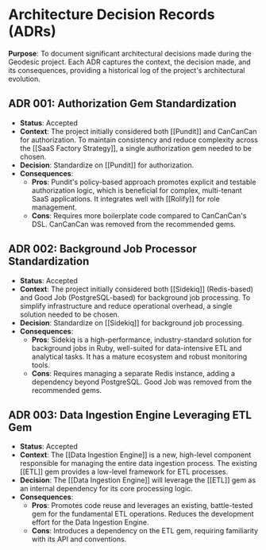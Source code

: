 # Architecture Decision Records (ADRs)

**Purpose**: To document significant architectural decisions made during the Geodesic project. Each ADR captures the context, the decision made, and its consequences, providing a historical log of the project's architectural evolution.

## ADR 001: Authorization Gem Standardization

- **Status**: Accepted
- **Context**: The project initially considered both [[Pundit]] and CanCanCan for authorization. To maintain consistency and reduce complexity across the [[SaaS Factory Strategy]], a single authorization gem needed to be chosen.
- **Decision**: Standardize on [[Pundit]] for authorization.
- **Consequences**:
    - **Pros**: Pundit's policy-based approach promotes explicit and testable authorization logic, which is beneficial for complex, multi-tenant SaaS applications. It integrates well with [[Rolify]] for role management.
    - **Cons**: Requires more boilerplate code compared to CanCanCan's DSL. CanCanCan was removed from the recommended gems.

## ADR 002: Background Job Processor Standardization

- **Status**: Accepted
- **Context**: The project initially considered both [[Sidekiq]] (Redis-based) and Good Job (PostgreSQL-based) for background job processing. To simplify infrastructure and reduce operational overhead, a single solution needed to be chosen.
- **Decision**: Standardize on [[Sidekiq]] for background job processing.
- **Consequences**:
    - **Pros**: Sidekiq is a high-performance, industry-standard solution for background jobs in Ruby, well-suited for data-intensive ETL and analytical tasks. It has a mature ecosystem and robust monitoring tools.
    - **Cons**: Requires managing a separate Redis instance, adding a dependency beyond PostgreSQL. Good Job was removed from the recommended gems.

## ADR 003: Data Ingestion Engine Leveraging ETL Gem

- **Status**: Accepted
- **Context**: The [[Data Ingestion Engine]] is a new, high-level component responsible for managing the entire data ingestion process. The existing [[ETL]] gem provides a low-level framework for ETL processes.
- **Decision**: The [[Data Ingestion Engine]] will leverage the [[ETL]] gem as an internal dependency for its core processing logic.
- **Consequences**:
    - **Pros**: Promotes code reuse and leverages an existing, battle-tested gem for the fundamental ETL operations. Reduces the development effort for the Data Ingestion Engine.
    - **Cons**: Introduces a dependency on the ETL gem, requiring familiarity with its API and conventions.
